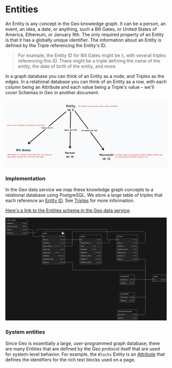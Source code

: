 # Entities

An Entity is any concept in the Geo knowledge graph. It can be a person, an event, an idea, a date, or anything, such a Bill Gates, or United States of America, Ethereum, or January 9th. The only required property of an Entity is that it has a globally unique identifier. The information about an Entity is defined by the Triple referencing the Entity's ID.

> For example, the Entity ID for Bill Gates might be `5`, with several triples referencing this ID. There might be a triple defining the name of the entity, the date of birth of the entity, and more.

In a graph database you can think of an Entity as a node, and Triples as the edges. In a relational database you can think of an Entity as a row, with each column being an Attribute and each value being a Triple's value – we'll cover Schemas in Geo in another document.

![Image depicting the graph-like nature of an entity and its triples](images/entity.png)

### Implementation

In the Geo data service we map these knowledge graph concepts to a relational database using PostgreSQL. We store a large table of triples that each reference an [Entity ID](https://github.com/geobrowser/geogenesis/blob/bf51df1309f412de957942e0405400163f92878e/packages/substream/src/sql/initPublic.sql#L114). See [Triples](02-triples.md) for more information.

[Here's a link to the Entities schema in the Geo data service](https://github.com/geobrowser/geogenesis/blob/bf51df1309f412de957942e0405400163f92878e/packages/substream/src/sql/initPublic.sql#L21).

![Diagram depicting the Geo data model](images/data-model.png)

### System entities

Since Geo is essentially a large, user-programmed graph database, there are many Entities that are defined by the Geo protocol itself that are used for system-level behavior. For example, the `Blocks` Entity is an [Attribute](03-attributes.md) that defines the identifiers for the rich text blocks used on a page.
